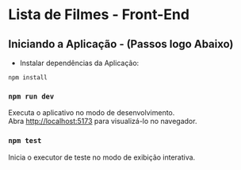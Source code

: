 # Lista de Filmes - Front-End  

## Iniciando a Aplicação - (Passos logo Abaixo)

- Instalar dependências da Aplicação:
```
npm install
```

### `npm run dev`
Executa o aplicativo no modo de desenvolvimento.\
Abra [http://localhost:5173](http://localhost:5173) para visualizá-lo no navegador.

### `npm test`
Inicia o executor de teste no modo de exibição interativa.



